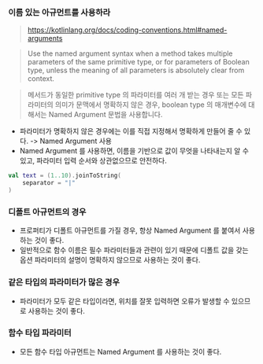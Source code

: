 ### 이름 있는 아규먼트를 사용하라
> https://kotlinlang.org/docs/coding-conventions.html#named-arguments  

> Use the named argument syntax when a method takes multiple parameters of the same primitive type, or for parameters of Boolean type, unless the meaning of all parameters is absolutely clear from context.

> 메서드가 동일한 primitive type 의 파라미터를 여러 개 받는 경우 또는 모든 파라미터의 의미가 문맥에서 명확하지 않은 경우, boolean type 의 매개변수에 대해서는 Named Argument 문법을 사용합니다.


* 파라미터가 명확하지 않은 경우에는 이를 직접 지정해서 명확하게 만들어 줄 수 있다. -> Named Argument 사용
* Named Argument 를 사용하면, 이름을 기반으로 값이 무엇을 나타내는지 알 수 있고, 파라미터 입력 순서와 상관없으므로 안전하다.

```kotlin
val text = (1..10).joinToString(
    separator = "|"
)
```

### 디폴트 아규먼트의 경우
* 프로퍼티가 디폴트 아규먼트를 가질 경우, 항상 Named Argument 를 붙여서 사용하는 것이 좋다.
* 일반적으로 함수 이름은 필수 파라미터들과 관련이 있기 때문에 디폴트 값을 갖는 옵션 파라미터의 설명이 명확하지 않으므로 사용하는 것이 좋다.

### 같은 타입의 파라미터가 많은 경우
* 파라미터가 모두 같은 타입이라면, 위치를 잘못 입력하면 오류가 발생할 수 있으므로 사용하는 것이 좋다.

### 함수 타입 파라미터
* 모든 함수 타입 아규먼트는 Named Argument 를 사용하는 것이 좋다.